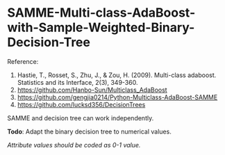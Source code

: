# SAMME-Multi-class-AdaBoost-with-Sample-Weighted-Binary-Decision-Tree

Reference:
1. Hastie, T., Rosset, S., Zhu, J., & Zou, H. (2009). Multi-class adaboost. Statistics and its Interface, 2(3), 349-360.
2. https://github.com/Hanbo-Sun/Multiclass_AdaBoost
3. https://github.com/gengjia0214/Python-Multiclass-AdaBoost-SAMME
4. https://github.com/lucksd356/DecisionTrees

SAMME and decision tree can work independently.

**Todo**: Adapt the binary decision tree to numerical values.

*Attribute values should be coded as 0-1 value.*